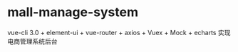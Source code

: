 # mall-manage-system
vue-cli 3.0 + element-ui + vue-router + axios + Vuex + Mock + echarts 实现电商管理系统后台
